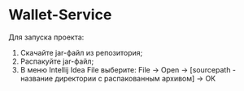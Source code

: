 # Wallet-Service
Для запуска проекта:
1. Скачайте jar-файл из репозитория;
2. Распакуйте jar-файл;
3. В меню Intellij Idea File выберите:
    File -> Open -> [sourcepath - название  директории с распакованным архивом] -> ОК
